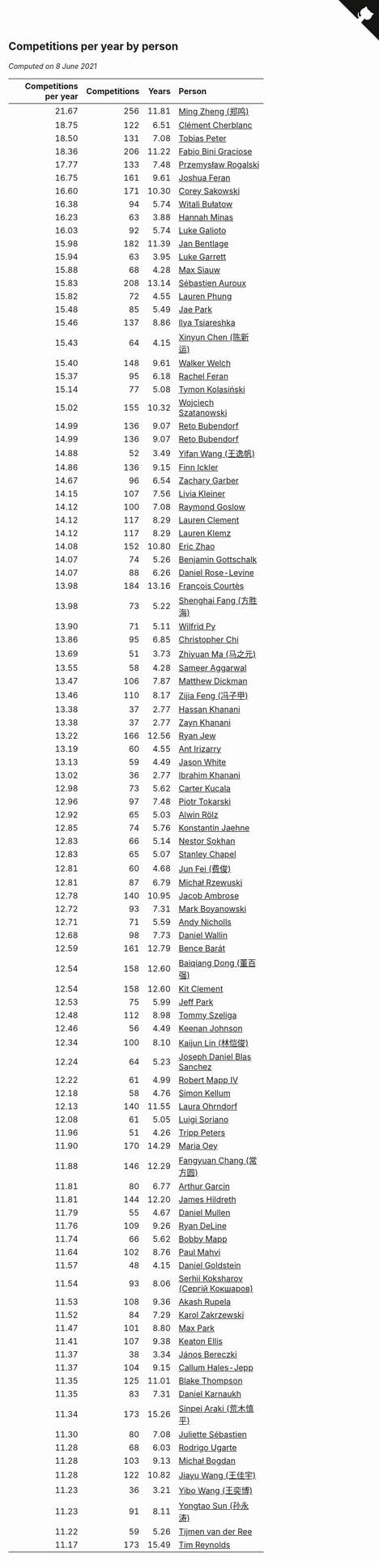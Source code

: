 ## Competitions per year by person

*Computed on  8 June 2021*

| Competitions per year | Competitions | Years | Person |
| ---: | ---: | ---: | :--- |
| 21.67 | 256 | 11.81 | [Ming Zheng (郑鸣)](https://www.worldcubeassociation.org/persons/2009ZHEN11) |
| 18.75 | 122 | 6.51 | [Clément Cherblanc](https://www.worldcubeassociation.org/persons/2014CHER05) |
| 18.50 | 131 | 7.08 | [Tobias Peter](https://www.worldcubeassociation.org/persons/2014PETE03) |
| 18.36 | 206 | 11.22 | [Fabio Bini Graciose](https://www.worldcubeassociation.org/persons/2010GRAC02) |
| 17.77 | 133 | 7.48 | [Przemysław Rogalski](https://www.worldcubeassociation.org/persons/2013ROGA02) |
| 16.75 | 161 | 9.61 | [Joshua Feran](https://www.worldcubeassociation.org/persons/2011FERA01) |
| 16.60 | 171 | 10.30 | [Corey Sakowski](https://www.worldcubeassociation.org/persons/2011SAKO01) |
| 16.38 | 94 | 5.74 | [Witali Bułatow](https://www.worldcubeassociation.org/persons/2015BUAT01) |
| 16.23 | 63 | 3.88 | [Hannah Minas](https://www.worldcubeassociation.org/persons/2017MINA04) |
| 16.03 | 92 | 5.74 | [Luke Galioto](https://www.worldcubeassociation.org/persons/2015GALI02) |
| 15.98 | 182 | 11.39 | [Jan Bentlage](https://www.worldcubeassociation.org/persons/2010BENT01) |
| 15.94 | 63 | 3.95 | [Luke Garrett](https://www.worldcubeassociation.org/persons/2017GARR05) |
| 15.88 | 68 | 4.28 | [Max Siauw](https://www.worldcubeassociation.org/persons/2017SIAU02) |
| 15.83 | 208 | 13.14 | [Sébastien Auroux](https://www.worldcubeassociation.org/persons/2008AURO01) |
| 15.82 | 72 | 4.55 | [Lauren Phung](https://www.worldcubeassociation.org/persons/2016PHUN02) |
| 15.48 | 85 | 5.49 | [Jae Park](https://www.worldcubeassociation.org/persons/2015PARK24) |
| 15.46 | 137 | 8.86 | [Ilya Tsiareshka](https://www.worldcubeassociation.org/persons/2012TERE01) |
| 15.43 | 64 | 4.15 | [Xinyun Chen (陈新运)](https://www.worldcubeassociation.org/persons/2017CHEN36) |
| 15.40 | 148 | 9.61 | [Walker Welch](https://www.worldcubeassociation.org/persons/2011WELC01) |
| 15.37 | 95 | 6.18 | [Rachel Feran](https://www.worldcubeassociation.org/persons/2015FERA01) |
| 15.14 | 77 | 5.08 | [Tymon Kolasiński](https://www.worldcubeassociation.org/persons/2016KOLA02) |
| 15.02 | 155 | 10.32 | [Wojciech Szatanowski](https://www.worldcubeassociation.org/persons/2011SZAT01) |
| 14.99 | 136 | 9.07 | [Reto Bubendorf](https://www.worldcubeassociation.org/persons/2012BUBE01) |
| 14.99 | 136 | 9.07 | [Reto Bubendorf](https://www.worldcubeassociation.org/persons/2012BUBE01) |
| 14.88 | 52 | 3.49 | [Yifan Wang (王逸帆)](https://www.worldcubeassociation.org/persons/2017WANY29) |
| 14.86 | 136 | 9.15 | [Finn Ickler](https://www.worldcubeassociation.org/persons/2012ICKL01) |
| 14.67 | 96 | 6.54 | [Zachary Garber](https://www.worldcubeassociation.org/persons/2014GARB01) |
| 14.15 | 107 | 7.56 | [Livia Kleiner](https://www.worldcubeassociation.org/persons/2013KLEI03) |
| 14.12 | 100 | 7.08 | [Raymond Goslow](https://www.worldcubeassociation.org/persons/2014GOSL01) |
| 14.12 | 117 | 8.29 | [Lauren Clement](https://www.worldcubeassociation.org/persons/2013KLEM01) |
| 14.12 | 117 | 8.29 | [Lauren Klemz](https://www.worldcubeassociation.org/persons/2013KLEM01) |
| 14.08 | 152 | 10.80 | [Eric Zhao](https://www.worldcubeassociation.org/persons/2010ZHAO19) |
| 14.07 | 74 | 5.26 | [Benjamin Gottschalk](https://www.worldcubeassociation.org/persons/2016GOTT01) |
| 14.07 | 88 | 6.26 | [Daniel Rose-Levine](https://www.worldcubeassociation.org/persons/2015ROSE01) |
| 13.98 | 184 | 13.16 | [François Courtès](https://www.worldcubeassociation.org/persons/2008COUR01) |
| 13.98 | 73 | 5.22 | [Shenghai Fang (方胜海)](https://www.worldcubeassociation.org/persons/2016FANG01) |
| 13.90 | 71 | 5.11 | [Wilfrid Py](https://www.worldcubeassociation.org/persons/2016PYWI01) |
| 13.86 | 95 | 6.85 | [Christopher Chi](https://www.worldcubeassociation.org/persons/2014CHIC01) |
| 13.69 | 51 | 3.73 | [Zhiyuan Ma (马之元)](https://www.worldcubeassociation.org/persons/2017MAZH04) |
| 13.55 | 58 | 4.28 | [Sameer Aggarwal](https://www.worldcubeassociation.org/persons/2017AGGA01) |
| 13.47 | 106 | 7.87 | [Matthew Dickman](https://www.worldcubeassociation.org/persons/2013DICK01) |
| 13.46 | 110 | 8.17 | [Zijia Feng (冯子甲)](https://www.worldcubeassociation.org/persons/2013FENG02) |
| 13.38 | 37 | 2.77 | [Hassan Khanani](https://www.worldcubeassociation.org/persons/2018KHAN26) |
| 13.38 | 37 | 2.77 | [Zayn Khanani](https://www.worldcubeassociation.org/persons/2018KHAN28) |
| 13.22 | 166 | 12.56 | [Ryan Jew](https://www.worldcubeassociation.org/persons/2008JEWR01) |
| 13.19 | 60 | 4.55 | [Ant Irizarry](https://www.worldcubeassociation.org/persons/2016IRIZ02) |
| 13.13 | 59 | 4.49 | [Jason White](https://www.worldcubeassociation.org/persons/2016WHIT16) |
| 13.02 | 36 | 2.77 | [Ibrahim Khanani](https://www.worldcubeassociation.org/persons/2018KHAN27) |
| 12.98 | 73 | 5.62 | [Carter Kucala](https://www.worldcubeassociation.org/persons/2015KUCA01) |
| 12.96 | 97 | 7.48 | [Piotr Tokarski](https://www.worldcubeassociation.org/persons/2013TOKA01) |
| 12.92 | 65 | 5.03 | [Alwin Rölz](https://www.worldcubeassociation.org/persons/2016ROLZ01) |
| 12.85 | 74 | 5.76 | [Konstantin Jaehne](https://www.worldcubeassociation.org/persons/2015JAEH01) |
| 12.83 | 66 | 5.14 | [Nestor Sokhan](https://www.worldcubeassociation.org/persons/2016SOKH01) |
| 12.83 | 65 | 5.07 | [Stanley Chapel](https://www.worldcubeassociation.org/persons/2016CHAP04) |
| 12.81 | 60 | 4.68 | [Jun Fei (费俊)](https://www.worldcubeassociation.org/persons/2016FEIJ02) |
| 12.81 | 87 | 6.79 | [Michał Rzewuski](https://www.worldcubeassociation.org/persons/2014RZEW01) |
| 12.78 | 140 | 10.95 | [Jacob Ambrose](https://www.worldcubeassociation.org/persons/2010AMBR01) |
| 12.72 | 93 | 7.31 | [Mark Boyanowski](https://www.worldcubeassociation.org/persons/2014BOYA01) |
| 12.71 | 71 | 5.59 | [Andy Nicholls](https://www.worldcubeassociation.org/persons/2015NICH04) |
| 12.68 | 98 | 7.73 | [Daniel Wallin](https://www.worldcubeassociation.org/persons/2013WALL03) |
| 12.59 | 161 | 12.79 | [Bence Barát](https://www.worldcubeassociation.org/persons/2008BARA01) |
| 12.54 | 158 | 12.60 | [Baiqiang Dong (董百强)](https://www.worldcubeassociation.org/persons/2008DONG06) |
| 12.54 | 158 | 12.60 | [Kit Clement](https://www.worldcubeassociation.org/persons/2008CLEM01) |
| 12.53 | 75 | 5.99 | [Jeff Park](https://www.worldcubeassociation.org/persons/2015PARK08) |
| 12.48 | 112 | 8.98 | [Tommy Szeliga](https://www.worldcubeassociation.org/persons/2012SZEL01) |
| 12.46 | 56 | 4.49 | [Keenan Johnson](https://www.worldcubeassociation.org/persons/2016JOHN30) |
| 12.34 | 100 | 8.10 | [Kaijun Lin (林恺俊)](https://www.worldcubeassociation.org/persons/2013LINK01) |
| 12.24 | 64 | 5.23 | [Joseph Daniel Blas Sanchez](https://www.worldcubeassociation.org/persons/2016SANC08) |
| 12.22 | 61 | 4.99 | [Robert Mapp IV](https://www.worldcubeassociation.org/persons/2016IVRO01) |
| 12.18 | 58 | 4.76 | [Simon Kellum](https://www.worldcubeassociation.org/persons/2016KELL12) |
| 12.13 | 140 | 11.55 | [Laura Ohrndorf](https://www.worldcubeassociation.org/persons/2009OHRN01) |
| 12.08 | 61 | 5.05 | [Luigi Soriano](https://www.worldcubeassociation.org/persons/2016SORI04) |
| 11.96 | 51 | 4.26 | [Tripp Peters](https://www.worldcubeassociation.org/persons/2017PETE04) |
| 11.90 | 170 | 14.29 | [Maria Oey](https://www.worldcubeassociation.org/persons/2007OEYM01) |
| 11.88 | 146 | 12.29 | [Fangyuan Chang (常方圆)](https://www.worldcubeassociation.org/persons/2009CHAN04) |
| 11.81 | 80 | 6.77 | [Arthur Garcin](https://www.worldcubeassociation.org/persons/2014GARC27) |
| 11.81 | 144 | 12.20 | [James Hildreth](https://www.worldcubeassociation.org/persons/2009HILD01) |
| 11.79 | 55 | 4.67 | [Daniel Mullen](https://www.worldcubeassociation.org/persons/2016MULL04) |
| 11.76 | 109 | 9.26 | [Ryan DeLine](https://www.worldcubeassociation.org/persons/2012DELI01) |
| 11.74 | 66 | 5.62 | [Bobby Mapp](https://www.worldcubeassociation.org/persons/2015MAPP01) |
| 11.64 | 102 | 8.76 | [Paul Mahvi](https://www.worldcubeassociation.org/persons/2012MAHV01) |
| 11.57 | 48 | 4.15 | [Daniel Goldstein](https://www.worldcubeassociation.org/persons/2017GOLD01) |
| 11.54 | 93 | 8.06 | [Serhii Koksharov (Сергій Кокшаров)](https://www.worldcubeassociation.org/persons/2013KOKS01) |
| 11.53 | 108 | 9.36 | [Akash Rupela](https://www.worldcubeassociation.org/persons/2012RUPE01) |
| 11.52 | 84 | 7.29 | [Karol Zakrzewski](https://www.worldcubeassociation.org/persons/2014ZAKR01) |
| 11.47 | 101 | 8.80 | [Max Park](https://www.worldcubeassociation.org/persons/2012PARK03) |
| 11.41 | 107 | 9.38 | [Keaton Ellis](https://www.worldcubeassociation.org/persons/2012ELLI01) |
| 11.37 | 38 | 3.34 | [János Bereczki](https://www.worldcubeassociation.org/persons/2018BERE01) |
| 11.37 | 104 | 9.15 | [Callum Hales-Jepp](https://www.worldcubeassociation.org/persons/2012HALE01) |
| 11.35 | 125 | 11.01 | [Blake Thompson](https://www.worldcubeassociation.org/persons/2010THOM03) |
| 11.35 | 83 | 7.31 | [Daniel Karnaukh](https://www.worldcubeassociation.org/persons/2014KARN02) |
| 11.34 | 173 | 15.26 | [Sinpei Araki (荒木慎平)](https://www.worldcubeassociation.org/persons/2006ARAK01) |
| 11.30 | 80 | 7.08 | [Juliette Sébastien](https://www.worldcubeassociation.org/persons/2014SEBA01) |
| 11.28 | 68 | 6.03 | [Rodrigo Ugarte](https://www.worldcubeassociation.org/persons/2015UGAR01) |
| 11.28 | 103 | 9.13 | [Michał Bogdan](https://www.worldcubeassociation.org/persons/2012BOGD01) |
| 11.28 | 122 | 10.82 | [Jiayu Wang (王佳宇)](https://www.worldcubeassociation.org/persons/2010WANG53) |
| 11.23 | 36 | 3.21 | [Yibo Wang (王奕博)](https://www.worldcubeassociation.org/persons/2018WANG39) |
| 11.23 | 91 | 8.11 | [Yongtao Sun (孙永涛)](https://www.worldcubeassociation.org/persons/2013SUNY02) |
| 11.22 | 59 | 5.26 | [Tijmen van der Ree](https://www.worldcubeassociation.org/persons/2016REET01) |
| 11.17 | 173 | 15.49 | [Tim Reynolds](https://www.worldcubeassociation.org/persons/2005REYN01) |


<a href="https://github.com/jonatanklosko/wca_statistics" class="github-corner" aria-label="View source on Github"><svg width="80" height="80" viewBox="0 0 250 250" style="fill:#151513; color:#fff; position: absolute; top: 0; border: 0; right: 0;" aria-hidden="true"><path d="M0,0 L115,115 L130,115 L142,142 L250,250 L250,0 Z"></path><path d="M128.3,109.0 C113.8,99.7 119.0,89.6 119.0,89.6 C122.0,82.7 120.5,78.6 120.5,78.6 C119.2,72.0 123.4,76.3 123.4,76.3 C127.3,80.9 125.5,87.3 125.5,87.3 C122.9,97.6 130.6,101.9 134.4,103.2" fill="currentColor" style="transform-origin: 130px 106px;" class="octo-arm"></path><path d="M115.0,115.0 C114.9,115.1 118.7,116.5 119.8,115.4 L133.7,101.6 C136.9,99.2 139.9,98.4 142.2,98.6 C133.8,88.0 127.5,74.4 143.8,58.0 C148.5,53.4 154.0,51.2 159.7,51.0 C160.3,49.4 163.2,43.6 171.4,40.1 C171.4,40.1 176.1,42.5 178.8,56.2 C183.1,58.6 187.2,61.8 190.9,65.4 C194.5,69.0 197.7,73.2 200.1,77.6 C213.8,80.2 216.3,84.9 216.3,84.9 C212.7,93.1 206.9,96.0 205.4,96.6 C205.1,102.4 203.0,107.8 198.3,112.5 C181.9,128.9 168.3,122.5 157.7,114.1 C157.9,116.9 156.7,120.9 152.7,124.9 L141.0,136.5 C139.8,137.7 141.6,141.9 141.8,141.8 Z" fill="currentColor" class="octo-body"></path></svg></a><style>.github-corner:hover .octo-arm{animation:octocat-wave 560ms ease-in-out}@keyframes octocat-wave{0%,100%{transform:rotate(0)}20%,60%{transform:rotate(-25deg)}40%,80%{transform:rotate(10deg)}}@media (max-width:500px){.github-corner:hover .octo-arm{animation:none}.github-corner .octo-arm{animation:octocat-wave 560ms ease-in-out}}</style>
